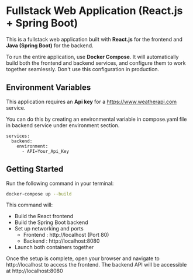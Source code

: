 # Fullstack Web Application (React.js + Spring Boot)

This is a fullstack web application built with **React.js** for the frontend and **Java (Spring Boot)** for the backend.

To run the entire application, use **Docker Compose**. It will automatically build both the frontend and backend services, and configure them to work together seamlessly.
Don't use this configuration in production.

## Environment Variables

This application requires an **Api key** for a https://www.weatherapi.com service.

You can do this by creating an environmental variable in compose.yaml file in backend service under environment section.

```
services:
  backend:
    environment:
      - API=Your_Api_Key
```



## Getting Started

Run the following command in your terminal:

```bash
docker-compose up --build
```
This command will:
- Build the React frontend
- Build the Spring Boot backend
- Set up networking and ports
    - Frontend : http://localhost (Port 80)
    - Backend : http://localhost:8080
- Launch both containers together

Once the setup is complete, open your browser and navigate to http://localhost to access the frontend. The backend API will be accessible at http://localhost:8080
